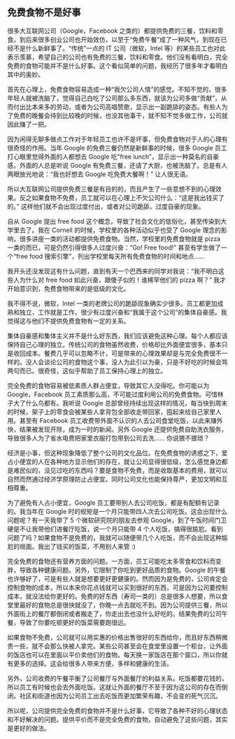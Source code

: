 <div class="inner">
<h2>免费食物不是好事</h2>
<p>很多大互联网公司（Google，Facebook 之类的）都提供免费的三餐，饮料和零食。到后来很多创业公司也开始效仿，以至于“免费午餐”成了一种风气，到现在已经不是什么新鲜事了。“传统”一点的 IT 公司（微软，Intel 等）的某些员工也对此表示羡慕，希望自己的公司也有免费的三餐，饮料和零食。他们没有看明白，完全免费的食物可能并不是什么好事。这个看似简单的问题，我经历了很多年才看明白其中的奥妙。</p>
<p>首先在心理上，免费食物容易造成一种“我欠公司人情”的感觉。不知不觉的，很多年轻人就被洗脑了，觉得自己白吃了公司那么多东西，就该为公司多做“贡献”，从而付出比本来多的劳动，或者为公司高唱赞歌，显示出一副跪舔的姿态。有些人为了免费的晚餐会待到比较晚的时候，也没其他事干，就不知不觉多做工作，公司就因此赚了一把。</p>
<p>因为闲得无聊多做点工作对于年轻员工也许不是坏事，但免费食物对于人的心理有很奇怪的作用。当年 Google 的免费三餐仍然是新鲜事的时候，很多 Google 员工打心眼里觉得外面的人都想去 Google 吃“free lunch”，显示出一种莫名的自豪感。外面的人总是听说 Google 有免费三餐，还请了大厨，也被洗脑了。总是有人两眼放光地说：“我也好想去 Google 吃免费大餐啊！” 让人很无语。</p>
<p>所以大互联网公司提供免费三餐是有目的的，而且产生了一些意想不到的心理效果。反之如果食物不免费，员工就可以在心理上不欠公司什么：“这是我出钱买了的。” 这样他们就不会出现过度付出，或者对公司跪舔，过度自豪的现象。</p>
<p>自从 Google 提出 free food 这个概念，导致了社会文化的低俗化，甚至传染到大学里去了。我在 Cornell 的时候，学校里的各种活动似乎也受了 Google 理念的影响，很多讲座一类的活动都提供免费食物。当然，学校里的免费食物就是 pizza 一类的而已，可是仍然引得很多人过度兴奋：“Go! Free food!” 甚至有学生做了一个“free food 搜索引擎”，列出学校里每天所有免费食物的时间和地点……</p>
<p>我开头还没发现这有什么问题，直到有天一个巴西来的同学对我说：“我不明白这些人为什么对 free food 如此兴奋，跟傻子似的！谁稀罕他们的 pizza 啊？” 我才开始意识到，免费食物带来的是低级的文化。</p>
<p>我不得不说，微软，Intel 一类的老牌公司的跪舔现象确实少很多。员工都更加成熟和独立，工作就是工作，很少有过度兴奋和“我属于这个公司”的集体自豪感。我觉得这与他们不提供免费食物有一定的关系。</p>
<p>集体自豪感和集体主义并不是什么好东西，我们应该避免这种心理。每个人都应该保持自己心理的独立。传统公司的食物虽然收费，价格却比外面便宜很多，基本只是收回成本。餐费几乎可以忽略不计，可是带来的心理效果却是与完全免费很不一样的。没人会谈论公司的食物这个事，没人为此引以为豪，只是不好吃的时候会骂两句而已。很奇怪，这似乎帮助了员工保持心理上的独立。</p>
<p>完全免费的食物容易被低素质人群占便宜，导致其它人没得吃。你可能以为 Google，Facebook 员工素质那么高，不可能过度利用公司的免费食物。可惜林子大了什么鸟都有。我听说 Google 总部曾经持续出现这样的情况，每当快到周末的时候，架子上的零食会被某些人拿背包全部收走带回家，囤起来给自己家里人用。甚至有 Facebook 员工收费带外面不认识的人去公司食堂吃饭，以此来赚外快，结果被发现开除，成为一时的新闻。另外 Google 还提供免费自助洗衣服务，导致很多人为了省水电费把家里衣服打包带到公司去洗…… 你说猥不猥琐？</p>
<p>经济是小事，但这种现象降低了整个公司的文化品位。在免费食物的诱惑之下，爱占小便宜的人在各种地方显示他们的存在，就让公司显得很低级，怎么感觉身边都是难民似的，没见过吃的东西吗？要是食物不免费，而是收取基本的费用，就可以自然而然通过经济学原理防止占便宜。同时公司文化也能保持尊严，更加文明和互相尊重。</p>
<p>为了避免有人占小便宜，Google 员工要带别人去公司吃饭，都是有配额有记录的。我当年在 Google 时的规矩是一个月只能带四人次去公司吃饭。这会出现什么问题呢？有一天我带了 5 个微软研究院的朋友去参观 Google，到了午饭时间门卫硬是不让我带他们进餐厅吃饭，说一个月只能带 4 个人吃饭，搞得很尴尬。看到问题了吗？如果食物不是免费的，我就可以随便带几个人吃饭，而不会出现这种尴尬的局面。我出了钱买的饭菜，不用别人来管 :)</p>
<p>完全免费的食物还有营养方面的问题。一方面，员工可能吃太多零食和饮料而变胖，导致各种健康问题。另外，它限制了你吃到更好品质的食物。Google 的午餐也许够好了，可是有些人就是想要更好更健康的。然而因为是免费的，公司肯定会控制食物的成本，所以本来你花点钱就可以买到很好的东西，可是因为公司要控制成本，就没法给你更好的。免费的好东西（寿司一类的）总是很多人想要，所以食堂里最好的食物总是很快就没了，你晚一点去就吃不到。因为公司提供三餐，所以外面街上的餐厅都倒闭或者搬走了，你走出去也没什么好吃的。结果免费的公司午餐，导致了你要吃顿更好的饭菜需要跑很远。</p>
<p>如果食物不免费，公司就可以用实惠的价格出售很好的东西给你，而且好东西稍微贵一些，就不会那么快被人拿完。某些公司甚至会在食堂里设置一个柜台，让外面的饭店也可以在里面以平价卖他们的食物。每天换一家饭店在那个窗口，所以你就有更多的选择。这会给很多人带来方便，多样和健康的生活。</p>
<p>另外，公司收费的午餐平衡了公司餐厅与外面餐厅的利益关系。吃饭都要花钱的，所以员工有时候也会去外面吃饭。这就让外面的餐厅不至于因为这公司的存在而倒闭。社区和街道也因为公司员工出去吃饭而更加繁荣有趣，不会变的死气沉沉。</p>
<p>所以呢，公司提供完全免费的食物并不是什么好事，它导致了各种不好的心理状态和不好解决的问题。提供平价而不是完全免费的食物，自动避免了这些问题，其实是更好的做法。</p>
</div>
    